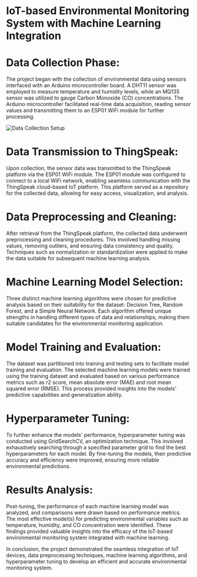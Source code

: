 # IoT-based Environmental Monitoring System with Machine Learning Integration

# Data Collection Phase:
The project began with the collection of environmental data using sensors interfaced with an Arduino microcontroller board. A DHT11 sensor was employed to measure temperature and humidity levels, while an MQ135 sensor was utilized to gauge Carbon Monoxide (CO) concentrations. The Arduino microcontroller facilitated real-time data acquisition, reading sensor values and transmitting them to an ESP01 WiFi module for further processing.

![Data Collection Setup](https://github.com/user-attachments/assets/04b5c51e-2e76-4bac-8b23-c81ed28729ef)


# Data Transmission to ThingSpeak:
Upon collection, the sensor data was transmitted to the ThingSpeak platform via the ESP01 WiFi module. The ESP01 module was configured to connect to a local WiFi network, enabling seamless communication with the ThingSpeak cloud-based IoT platform. This platform served as a repository for the collected data, allowing for easy access, visualization, and analysis.

# Data Preprocessing and Cleaning:
After retrieval from the ThingSpeak platform, the collected data underwent preprocessing and cleaning procedures. This involved handling missing values, removing outliers, and ensuring data consistency and quality. Techniques such as normalization or standardization were applied to make the data suitable for subsequent machine learning analysis.

# Machine Learning Model Selection:
Three distinct machine learning algorithms were chosen for predictive analysis based on their suitability for the dataset: Decision Tree, Random Forest, and a Simple Neural Network. Each algorithm offered unique strengths in handling different types of data and relationships, making them suitable candidates for the environmental monitoring application.

# Model Training and Evaluation:
The dataset was partitioned into training and testing sets to facilitate model training and evaluation. The selected machine learning models were trained using the training dataset and evaluated based on various performance metrics such as r2 score, mean absolute error (MAE) and root mean squared error (RMSE). This process provided insights into the models' predictive capabilities and generalization ability.

# Hyperparameter Tuning:
To further enhance the models' performance, hyperparameter tuning was conducted using GridSearchCV, an optimization technique. This involved exhaustively searching through a specified parameter grid to find the best hyperparameters for each model. By fine-tuning the models, their predictive accuracy and efficiency were improved, ensuring more reliable environmental predictions.

# Results Analysis:
Post-tuning, the performance of each machine learning model was analyzed, and comparisons were drawn based on performance metrics. The most effective model(s) for predicting environmental variables such as temperature, humidity, and CO concentration were identified. These findings provided valuable insights into the efficacy of the IoT-based environmental monitoring system integrated with machine learning.

In conclusion, the project demonstrated the seamless integration of IoT devices, data preprocessing techniques, machine learning algorithms, and hyperparameter tuning to develop an efficient and accurate environmental monitoring system.

